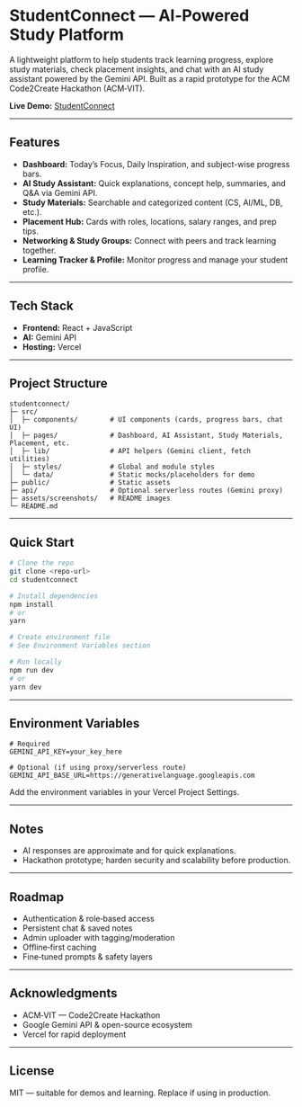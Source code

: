 # StudentConnect — AI‑Powered Study Platform

A lightweight platform to help students track learning progress, explore study materials, check placement insights, and chat with an AI study assistant powered by the Gemini API. Built as a rapid prototype for the ACM Code2Create Hackathon (ACM‑VIT).

**Live Demo:** [StudentConnect](https://c2-c-hackathon-student-connect-9aa1hvkq8-fangxpcs-projects.vercel.app/?_vercel_share=OLAObWqVnv4sTahrDEPz20ZNS74dg0p5)

---

## Features

- **Dashboard:** Today’s Focus, Daily Inspiration, and subject-wise progress bars.  
- **AI Study Assistant:** Quick explanations, concept help, summaries, and Q&A via Gemini API.  
- **Study Materials:** Searchable and categorized content (CS, AI/ML, DB, etc.).  
- **Placement Hub:** Cards with roles, locations, salary ranges, and prep tips.  
- **Networking & Study Groups:** Connect with peers and track learning together.  
- **Learning Tracker & Profile:** Monitor progress and manage your student profile.  

---

## Tech Stack

- **Frontend:** React + JavaScript  
- **AI:** Gemini API  
- **Hosting:** Vercel  

---

## Project Structure

```
studentconnect/
├─ src/
│  ├─ components/        # UI components (cards, progress bars, chat UI)
│  ├─ pages/             # Dashboard, AI Assistant, Study Materials, Placement, etc.
│  ├─ lib/               # API helpers (Gemini client, fetch utilities)
│  ├─ styles/            # Global and module styles
│  └─ data/              # Static mocks/placeholders for demo
├─ public/               # Static assets
├─ api/                  # Optional serverless routes (Gemini proxy)
├─ assets/screenshots/   # README images
└─ README.md
```

---

## Quick Start

```bash
# Clone the repo
git clone <repo-url>
cd studentconnect

# Install dependencies
npm install
# or
yarn

# Create environment file
# See Environment Variables section

# Run locally
npm run dev
# or
yarn dev
```

---

## Environment Variables

```env
# Required
GEMINI_API_KEY=your_key_here

# Optional (if using proxy/serverless route)
GEMINI_API_BASE_URL=https://generativelanguage.googleapis.com
```

Add the environment variables in your Vercel Project Settings.  

---

## Notes

- AI responses are approximate and for quick explanations.  
- Hackathon prototype; harden security and scalability before production.  

---

## Roadmap

- Authentication & role‑based access  
- Persistent chat & saved notes  
- Admin uploader with tagging/moderation  
- Offline‑first caching  
- Fine‑tuned prompts & safety layers  

---

## Acknowledgments

- ACM‑VIT — Code2Create Hackathon  
- Google Gemini API & open-source ecosystem  
- Vercel for rapid deployment  

---

## License

MIT — suitable for demos and learning. Replace if using in production.
